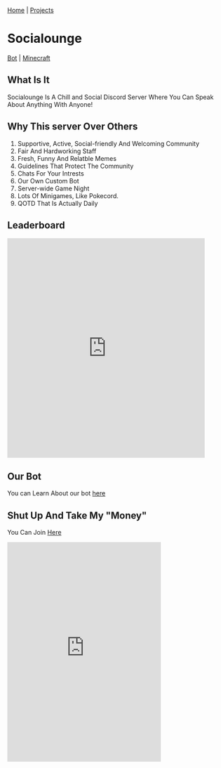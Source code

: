 [Home](/) | [Projects](/projects)


# Socialounge
[Bot](projects/socialounge/bot) | [Minecraft](projects/socialounge/minecraft)

## What Is It
Socialounge Is A Chill and Social Discord Server Where You Can Speak About Anything With Anyone!

## Why This server Over Others
1. Supportive, Active, Social-friendly And Welcoming Community
2. Fair And Hardworking Staff
3. Fresh, Funny And Relatble Memes
4. Guidelines That Protect The Community
5. Chats For Your Intrests
6. Our Own Custom Bot
7. Server-wide Game Night
8. Lots Of Minigames, Like Pokecord.
9. QOTD That Is Actually Daily

## Leaderboard
 <iframe src="https://unbelievaboat.com/leaderboard/385432040155119617/widget" width="450" height="500" style="border: 0;">Currency Leaderboard</iframe>
                                                                                     

## Our Bot
You can Learn About our bot [here](/socialounge/bot)

## Shut Up And Take My "Money"
You Can Join [Here](https://invite.gg/socialounge)

 <iframe src="https://discordapp.com/widget?id=385432040155119617&theme=dark" width="350" height="500" allowtransparency="true" frameborder="0">Discord Widget</iframe>
